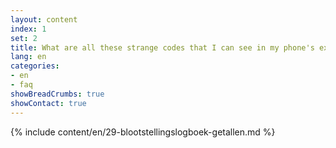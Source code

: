```yaml
---
layout: content
index: 1
set: 2
title: What are all these strange codes that I can see in my phone's exposure log?
lang: en 
categories:
- en
- faq
showBreadCrumbs: true
showContact: true
---
```

{% include content/en/29-blootstellingslogboek-getallen.md %}
